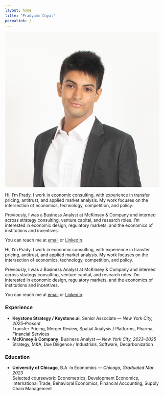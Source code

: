 ```yaml
---
layout: home
title: "Pradyumn Dayal"
permalink: /
---
```


<div class="bio-container">
  <img src="/assets/images/Headshot.jpeg" alt="Pradyumn Dayal" class="bio-photo">

  <p>Hi, I’m Prady. I work in economic consulting, with experience in transfer pricing, antitrust, and applied market analysis. My work focuses on the intersection of economics, technology, competition, and policy.</p>
  <p>Previously, I was a Business Analyst at McKinsey & Company and interned across strategy consulting, venture capital, and research roles. I’m interested in economic design, regulatory markets, and the economics of institutions and incentives.</p>
  <p>You can reach me at <a href="mailto:pradyumn.dayal@gmail.com">email</a> or <a href="https://www.linkedin.com/in/pradyumn-dayal/">LinkedIn</a>.</p>
</div>




Hi, I’m Prady. I work in economic consulting, with experience in transfer pricing, antitrust, and applied market analysis. My work focuses on the intersection of economics, technology, competition, and policy.

Previously, I was a Business Analyst at McKinsey & Company and interned across strategy consulting, venture capital, and research roles. I’m interested in economic design, regulatory markets, and the economics of institutions and incentives.

You can reach me at [email](mailto:pradyumn.dayal@gmail.com) or [LinkedIn](https://www.linkedin.com/in/pradyumn-dayal/).


### Experience

- **Keystone Strategy / Keystone.ai**, Senior Associate — *New York City, 2025–Present*  
  Transfer Pricing, Merger Review, Spatial Analysis / Platforms, Pharma, Financial Services
- **McKinsey & Company**, Business Analyst — *New York City, 2023–2025*  
  Strategy, M&A, Due Diligence / Industrials, Software, Decarbonization


### Education

- **University of Chicago**, B.A. in Economics — *Chicago, Graduated Mar 2023*  
  Selected coursework: Econometrics, Development Economics, International Trade, Behavioral Economics, Financial Accounting, Supply Chain Management
